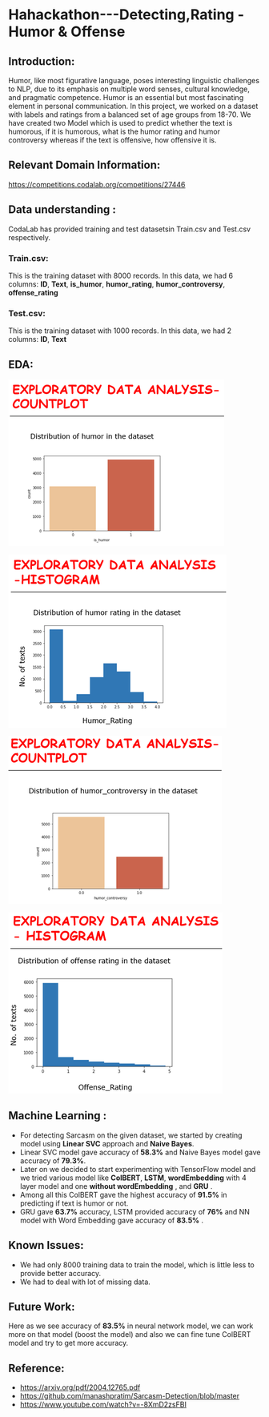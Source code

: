 # Hahackathon---Detecting,Rating - Humor & Offense

## **Introduction:**

Humor, like most figurative language, poses interesting linguistic challenges to NLP, due to its emphasis on multiple word senses, cultural knowledge, and pragmatic competence. Humor is an essential but most fascinating element in personal communication.
In this project, we worked on a dataset with labels and ratings from a balanced set of age groups from 18-70.
We have created two Model which is used to predict whether the text is humorous, if it is humorous, what is the humor rating and humor controversy whereas if the text is offensive, how offensive it is.

## **Relevant Domain Information:**
 https://competitions.codalab.org/competitions/27446

##  **Data understanding :**
CodaLab has provided training and test datasetsin Train.csv and Test.csv respectively. 
### Train.csv: 
This is the training dataset with 8000 records. In this data, we had 6 columns: **ID**, **Text**, **is_humor**, **humor_rating**, **humor_controversy**, **offense_rating**

### Test.csv: 
This is the training dataset with 1000 records. In this data, we had 2 columns: **ID**, **Text**

## EDA:

![1](https://github.com/Anisha-Kakwani/Hahackathon---Detecting-Rating-Humor-Offense/blob/punitMashruwala-patch-1_readme/Images/Picture1.png?raw=true)


![2](https://github.com/Anisha-Kakwani/Hahackathon---Detecting-Rating-Humor-Offense/blob/punitMashruwala-patch-1_readme/Images/Picture2.png?raw=true)


![3](https://github.com/Anisha-Kakwani/Hahackathon---Detecting-Rating-Humor-Offense/blob/punitMashruwala-patch-1_readme/Images/Picture3.png?raw=true)


![4](https://github.com/Anisha-Kakwani/Hahackathon---Detecting-Rating-Humor-Offense/blob/punitMashruwala-patch-1_readme/Images/Picture4.png?raw=true)


##  **Machine Learning :**

- For detecting Sarcasm on the given dataset, we started by creating model using **Linear SVC** approach and **Naive Bayes**.
- Linear SVC model gave accuracy of **58.3%** and Naive Bayes model gave accuracy of **79.3%**.
- Later on we decided to start  experimenting with TensorFlow model and we tried various model like **ColBERT**, **LSTM**, **wordEmbedding** with 4 layer model and one **without wordEmbedding** , and **GRU** . 
- Among all this ColBERT gave the highest accuracy of **91.5%** in predicting if text is humor or not.
- GRU gave **63.7%** accuracy, LSTM provided accuracy of **76%** and NN model with Word Embedding gave accuracy of **83.5%** .

## **Known Issues**:
-   We had only 8000 training data to train the model, which is little less to provide better accuracy.
-   We had to deal with lot of missing data.

## **Future Work**:

Here as we see accuracy of **83.5%** in neural network model, we can work more on that model (boost the model) and also we can fine tune ColBERT model and try to get more accuracy.

## Reference:

- https://arxiv.org/pdf/2004.12765.pdf
- https://github.com/manashpratim/Sarcasm-Detection/blob/master
- https://www.youtube.com/watch?v=-8XmD2zsFBI

